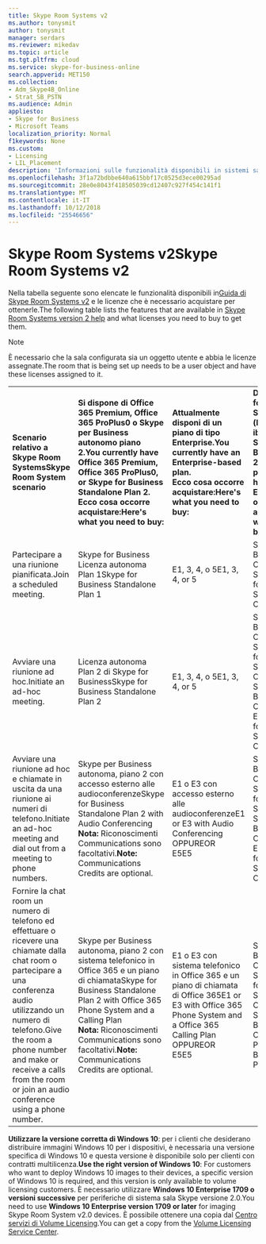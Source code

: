 ```yaml
---
title: Skype Room Systems v2
ms.author: tonysmit
author: tonysmit
manager: serdars
ms.reviewer: mikedav
ms.topic: article
ms.tgt.pltfrm: cloud
ms.service: skype-for-business-online
search.appverid: MET150
ms.collection:
- Adm_Skype4B_Online
- Strat_SB_PSTN
ms.audience: Admin
appliesto:
- Skype for Business
- Microsoft Teams
localization_priority: Normal
f1keywords: None
ms.custom:
- Licensing
- LIL_Placement
description: 'Informazioni sulle funzionalità disponibili in sistemi sala Skype v2. '
ms.openlocfilehash: 3f1a72bdbbe640a615bbf17c0525d3ece00295ad
ms.sourcegitcommit: 28e0e8043f418505039cd12407c927f454c141f1
ms.translationtype: MT
ms.contentlocale: it-IT
ms.lasthandoff: 10/12/2018
ms.locfileid: "25546656"
---
```

# <a name="skype-room-systems-v2"></a><span data-ttu-id="08291-103">Skype Room Systems v2</span><span class="sxs-lookup"><span data-stu-id="08291-103">Skype Room Systems v2</span></span>
<span data-ttu-id="08291-104"><a name="bkmk_srs"> </a></span><span class="sxs-lookup"><span data-stu-id="08291-104"></span></span>

<span data-ttu-id="08291-105">Nella tabella seguente sono elencate le funzionalità disponibili in[Guida di Skype Room Systems v2](https://support.office.com/article/e667f40e-5aab-40c1-bd68-611fe0002ba2) e le licenze che è necessario acquistare per ottenerle.</span><span class="sxs-lookup"><span data-stu-id="08291-105">The following table lists the features that are available in [Skype Room Systems version 2 help](https://support.office.com/article/e667f40e-5aab-40c1-bd68-611fe0002ba2) and what licenses you need to buy to get them.</span></span>
  
> [!NOTE]
> <span data-ttu-id="08291-106">È necessario che la sala configurata sia un oggetto utente e abbia le licenze assegnate.</span><span class="sxs-lookup"><span data-stu-id="08291-106">The room that is being set up needs to be a user object and have these licenses assigned to it.</span></span> 
  
|||||
|:-----|:-----|:-----|:-----|
|<span data-ttu-id="08291-107">**Scenario relativo a Skype Room Systems**</span><span class="sxs-lookup"><span data-stu-id="08291-107">**Skype Room System scenario**</span></span> <br/> |<span data-ttu-id="08291-108">**Si dispone di Office 365 Premium, Office 365 ProPlus0 o Skype per Business autonomo piano 2.**</span><span class="sxs-lookup"><span data-stu-id="08291-108">**You currently have Office 365 Premium, Office 365 ProPlus0, or Skype for Business Standalone Plan 2.**</span></span> <br/> <span data-ttu-id="08291-109">**Ecco cosa occorre acquistare:**</span><span class="sxs-lookup"><span data-stu-id="08291-109">**Here's what you need to buy:**</span></span> <br/> |<span data-ttu-id="08291-110">**Attualmente disponi di un piano di tipo Enterprise.**</span><span class="sxs-lookup"><span data-stu-id="08291-110">**You currently have an Enterprise-based plan.**</span></span> <br/> <span data-ttu-id="08291-111">**Ecco cosa occorre acquistare:**</span><span class="sxs-lookup"><span data-stu-id="08291-111">**Here's what you need to buy:**</span></span> <br/> |<span data-ttu-id="08291-112">**Disponi di Skype for Business Server 2015 (locale o ibrido).**</span><span class="sxs-lookup"><span data-stu-id="08291-112">**You have Skype for Business Server 2015 (on-premises or hybrid).**</span></span> <br/> <span data-ttu-id="08291-113">**Ecco cosa occorre acquistare:**</span><span class="sxs-lookup"><span data-stu-id="08291-113">**Here's what you need to buy:**</span></span> <br/> |
|<span data-ttu-id="08291-114">Partecipare a una riunione pianificata.</span><span class="sxs-lookup"><span data-stu-id="08291-114">Join a scheduled meeting.</span></span>  <br/> |<span data-ttu-id="08291-115">Skype for Business Licenza autonoma Plan 1</span><span class="sxs-lookup"><span data-stu-id="08291-115">Skype for Business Standalone Plan 1</span></span>  <br/> |<span data-ttu-id="08291-116">E1, 3, 4, o 5</span><span class="sxs-lookup"><span data-stu-id="08291-116">E1, 3, 4, or 5</span></span>  <br/> |<span data-ttu-id="08291-117">Skype for Business Licenza CAL per server Standard</span><span class="sxs-lookup"><span data-stu-id="08291-117">Skype for Business Server Standard CAL</span></span>  <br/> |
|<span data-ttu-id="08291-118">Avviare una riunione ad hoc.</span><span class="sxs-lookup"><span data-stu-id="08291-118">Initiate an ad-hoc meeting.</span></span>  <br/> |<span data-ttu-id="08291-119">Licenza autonoma Plan 2 di Skype for Business</span><span class="sxs-lookup"><span data-stu-id="08291-119">Skype for Business Standalone Plan 2</span></span>  <br/> |<span data-ttu-id="08291-120">E1, 3, 4, o 5</span><span class="sxs-lookup"><span data-stu-id="08291-120">E1, 3, 4, or 5</span></span>  <br/> |<span data-ttu-id="08291-121">Skype for Business Licenza CAL per server Standard</span><span class="sxs-lookup"><span data-stu-id="08291-121">Skype for Business Server Standard CAL</span></span>  <br/> <span data-ttu-id="08291-122">Skype for Business Licenza CAL per server Enterprise</span><span class="sxs-lookup"><span data-stu-id="08291-122">Skype for Business Server Enterprise CAL</span></span>  <br/> |
|<span data-ttu-id="08291-123">Avviare una riunione ad hoc e chiamate in uscita da una riunione ai numeri di telefono.</span><span class="sxs-lookup"><span data-stu-id="08291-123">Initiate an ad-hoc meeting and dial out from a meeting to phone numbers.</span></span>  <br/> |<span data-ttu-id="08291-124">Skype per Business autonoma, piano 2 con accesso esterno alle audioconferenze</span><span class="sxs-lookup"><span data-stu-id="08291-124">Skype for Business Standalone Plan 2 with Audio Conferencing</span></span>  <br/> <span data-ttu-id="08291-125">**Nota:** Riconoscimenti Communications sono facoltativi.</span><span class="sxs-lookup"><span data-stu-id="08291-125">**Note:** Communications Credits are optional.</span></span>           |<span data-ttu-id="08291-126">E1 o E3 con accesso esterno alle audioconferenze</span><span class="sxs-lookup"><span data-stu-id="08291-126">E1 or E3 with Audio Conferencing</span></span>  <br/> <span data-ttu-id="08291-127">OPPURE</span><span class="sxs-lookup"><span data-stu-id="08291-127">OR</span></span>  <br/> <span data-ttu-id="08291-128">E5</span><span class="sxs-lookup"><span data-stu-id="08291-128">E5</span></span>  <br/> |<span data-ttu-id="08291-129">Skype for Business Licenza CAL Standard</span><span class="sxs-lookup"><span data-stu-id="08291-129">Skype for Business Standard CAL</span></span>  <br/> <span data-ttu-id="08291-130">Skype for Business Licenza CAL per server Enterprise</span><span class="sxs-lookup"><span data-stu-id="08291-130">Skype for Business Server Enterprise CAL</span></span>  <br/> |
|<span data-ttu-id="08291-131">Fornire la chat room un numero di telefono ed effettuare o ricevere una chiamate dalla chat room o partecipare a una conferenza audio utilizzando un numero di telefono.</span><span class="sxs-lookup"><span data-stu-id="08291-131">Give the room a phone number and make or receive a calls from the room or join an audio conference using a phone number.</span></span>  <br/> |<span data-ttu-id="08291-132">Skype per Business autonoma, piano 2 con sistema telefonico in Office 365 e un piano di chiamata</span><span class="sxs-lookup"><span data-stu-id="08291-132">Skype for Business Standalone Plan 2 with Office 365 Phone System and a Calling Plan</span></span>  <br/> <span data-ttu-id="08291-133">**Nota:** Riconoscimenti Communications sono facoltativi.</span><span class="sxs-lookup"><span data-stu-id="08291-133">**Note:** Communications Credits are optional.</span></span>           |<span data-ttu-id="08291-134">E1 o E3 con sistema telefonico in Office 365 e un piano di chiamata di Office 365</span><span class="sxs-lookup"><span data-stu-id="08291-134">E1 or E3 with Office 365 Phone System and a Office 365 Calling Plan</span></span>  <br/> <span data-ttu-id="08291-135">OPPURE</span><span class="sxs-lookup"><span data-stu-id="08291-135">OR</span></span>  <br/> <span data-ttu-id="08291-136">E5</span><span class="sxs-lookup"><span data-stu-id="08291-136">E5</span></span>  <br/> |<span data-ttu-id="08291-137">Skype for Business Licenza CAL per server Standard</span><span class="sxs-lookup"><span data-stu-id="08291-137">Skype for Business Server Standard CAL</span></span>  <br/> <span data-ttu-id="08291-138">Skype for Business Licenza CAL per server Plus</span><span class="sxs-lookup"><span data-stu-id="08291-138">Skype for Business Server Plus CAL</span></span>  <br/> |
   
 <span data-ttu-id="08291-139">**Utilizzare la versione corretta di Windows 10**: per i clienti che desiderano distribuire immagini Windows 10 per i dispositivi, è necessaria una versione specifica di Windows 10 e questa versione è disponibile solo per clienti con contratti multilicenza.</span><span class="sxs-lookup"><span data-stu-id="08291-139">**Use the right version of Windows 10**: For customers who want to deploy Windows 10 images to their devices, a specific version of Windows 10 is required, and this version is only available to volume licensing customers.</span></span> <span data-ttu-id="08291-140">È necessario utilizzare **Windows 10 Enterprise 1709 o versioni successive** per periferiche di sistema sala Skype versione 2.0.</span><span class="sxs-lookup"><span data-stu-id="08291-140">You need to use **Windows 10 Enterprise version 1709 or later** for imaging Skype Room System v2.0 devices.</span></span> <span data-ttu-id="08291-141">È possibile ottenere una copia dal [Centro servizi di Volume Licensing](https://www.microsoft.com/Licensing/servicecenter/).</span><span class="sxs-lookup"><span data-stu-id="08291-141">You can get a copy from the [Volume Licensing Service Center](https://www.microsoft.com/Licensing/servicecenter/).</span></span>
  

    
